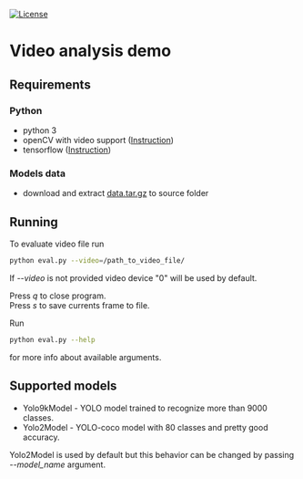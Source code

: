 [![License](https://img.shields.io/badge/License-Apache%202.0-blue.svg?style=flat-square)](LICENSE)

# Video analysis demo

## Requirements

### Python
* python 3
* openCV with video support ([Instruction](https://docs.opencv.org/trunk/d7/d9f/tutorial_linux_install.html))
* tensorflow ([Instruction](https://www.tensorflow.org/install/install_linux))

### Models data
* download and extract [data.tar.gz](https://s3.amazonaws.com/video-analysis-demo/data.tar.gz) to source folder

## Running

To evaluate video file run
```bash
python eval.py --video=/path_to_video_file/
```
If _--video_ is not provided video device "0" will be used by default.

Press _q_ to close program.\
Press _s_ to save currents frame to file.

Run 
```bash
python eval.py --help
``` 
for more info about available arguments.

## Supported models

* Yolo9kModel - YOLO model trained to recognize more than 9000 classes.
* Yolo2Model - YOLO-coco model with 80 classes and pretty good accuracy.

Yolo2Model is used by default but this behavior can be changed by passing _--model_name_ argument.
